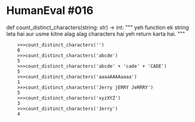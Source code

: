 # HumanEval #016

def count_distinct_characters(string: str) -> int:
    """ yeh function ek string leta hai aur usme kitne alag alag characters hai yeh return karta hai.
    """

```
    >>>count_distinct_characters('')
    0
    >>>count_distinct_characters('abcde')
    5
    >>>count_distinct_characters('abcde' + 'cade' + 'CADE')
    5
    >>>count_distinct_characters('aaaaAAAAaaaa')
    1
    >>>count_distinct_characters('Jerry jERRY JeRRRY')
    5
    >>>count_distinct_characters('xyzXYZ')
    3
    >>>count_distinct_characters('Jerry')
    4


```

